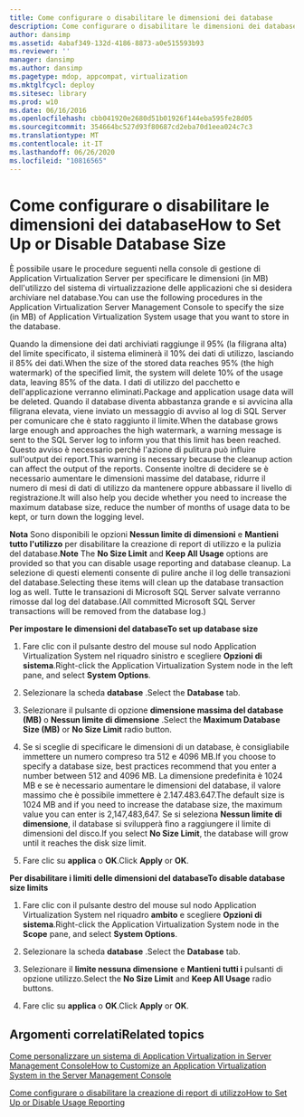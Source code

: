 ```yaml
---
title: Come configurare o disabilitare le dimensioni dei database
description: Come configurare o disabilitare le dimensioni dei database
author: dansimp
ms.assetid: 4abaf349-132d-4186-8873-a0e515593b93
ms.reviewer: ''
manager: dansimp
ms.author: dansimp
ms.pagetype: mdop, appcompat, virtualization
ms.mktglfcycl: deploy
ms.sitesec: library
ms.prod: w10
ms.date: 06/16/2016
ms.openlocfilehash: cbb041920e2680d51b01926f144eba595fe28d05
ms.sourcegitcommit: 354664bc527d93f80687cd2eba70d1eea024c7c3
ms.translationtype: MT
ms.contentlocale: it-IT
ms.lasthandoff: 06/26/2020
ms.locfileid: "10816565"
---
```

# <span data-ttu-id="0b770-103">Come configurare o disabilitare le dimensioni dei database</span><span class="sxs-lookup"><span data-stu-id="0b770-103">How to Set Up or Disable Database Size</span></span>


<span data-ttu-id="0b770-104">È possibile usare le procedure seguenti nella console di gestione di Application Virtualization Server per specificare le dimensioni (in MB) dell'utilizzo del sistema di virtualizzazione delle applicazioni che si desidera archiviare nel database.</span><span class="sxs-lookup"><span data-stu-id="0b770-104">You can use the following procedures in the Application Virtualization Server Management Console to specify the size (in MB) of Application Virtualization System usage that you want to store in the database.</span></span>

<span data-ttu-id="0b770-105">Quando la dimensione dei dati archiviati raggiunge il 95% (la filigrana alta) del limite specificato, il sistema eliminerà il 10% dei dati di utilizzo, lasciando il 85% dei dati.</span><span class="sxs-lookup"><span data-stu-id="0b770-105">When the size of the stored data reaches 95% (the high watermark) of the specified limit, the system will delete 10% of the usage data, leaving 85% of the data.</span></span> <span data-ttu-id="0b770-106">I dati di utilizzo del pacchetto e dell'applicazione verranno eliminati.</span><span class="sxs-lookup"><span data-stu-id="0b770-106">Package and application usage data will be deleted.</span></span> <span data-ttu-id="0b770-107">Quando il database diventa abbastanza grande e si avvicina alla filigrana elevata, viene inviato un messaggio di avviso al log di SQL Server per comunicare che è stato raggiunto il limite.</span><span class="sxs-lookup"><span data-stu-id="0b770-107">When the database grows large enough and approaches the high watermark, a warning message is sent to the SQL Server log to inform you that this limit has been reached.</span></span> <span data-ttu-id="0b770-108">Questo avviso è necessario perché l'azione di pulitura può influire sull'output dei report.</span><span class="sxs-lookup"><span data-stu-id="0b770-108">This warning is necessary because the cleanup action can affect the output of the reports.</span></span> <span data-ttu-id="0b770-109">Consente inoltre di decidere se è necessario aumentare le dimensioni massime del database, ridurre il numero di mesi di dati di utilizzo da mantenere oppure abbassare il livello di registrazione.</span><span class="sxs-lookup"><span data-stu-id="0b770-109">It will also help you decide whether you need to increase the maximum database size, reduce the number of months of usage data to be kept, or turn down the logging level.</span></span>

<span data-ttu-id="0b770-110">**Nota**  Sono disponibili le opzioni **Nessun limite di dimensioni** e **Mantieni tutto l'utilizzo** per disabilitare la creazione di report di utilizzo e la pulizia del database.</span><span class="sxs-lookup"><span data-stu-id="0b770-110">**Note** The **No Size Limit** and **Keep All Usage** options are provided so that you can disable usage reporting and database cleanup.</span></span> <span data-ttu-id="0b770-111">La selezione di questi elementi consente di pulire anche il log delle transazioni del database.</span><span class="sxs-lookup"><span data-stu-id="0b770-111">Selecting these items will clean up the database transaction log as well.</span></span> <span data-ttu-id="0b770-112">Tutte le transazioni di Microsoft SQL Server salvate verranno rimosse dal log del database.</span><span class="sxs-lookup"><span data-stu-id="0b770-112">(All committed Microsoft SQL Server transactions will be removed from the database log.)</span></span>

 

**<span data-ttu-id="0b770-113">Per impostare le dimensioni del database</span><span class="sxs-lookup"><span data-stu-id="0b770-113">To set up database size</span></span>**

1.  <span data-ttu-id="0b770-114">Fare clic con il pulsante destro del mouse sul nodo Application Virtualization System nel riquadro sinistro e scegliere **Opzioni di sistema**.</span><span class="sxs-lookup"><span data-stu-id="0b770-114">Right-click the Application Virtualization System node in the left pane, and select **System Options**.</span></span>

2.  <span data-ttu-id="0b770-115">Selezionare la scheda **database** .</span><span class="sxs-lookup"><span data-stu-id="0b770-115">Select the **Database** tab.</span></span>

3.  <span data-ttu-id="0b770-116">Selezionare il pulsante di opzione **dimensione massima del database (MB)** o **Nessun limite di dimensione** .</span><span class="sxs-lookup"><span data-stu-id="0b770-116">Select the **Maximum Database Size (MB)** or **No Size Limit** radio button.</span></span>

4.  <span data-ttu-id="0b770-117">Se si sceglie di specificare le dimensioni di un database, è consigliabile immettere un numero compreso tra 512 e 4096 MB.</span><span class="sxs-lookup"><span data-stu-id="0b770-117">If you choose to specify a database size, best practices recommend that you enter a number between 512 and 4096 MB.</span></span> <span data-ttu-id="0b770-118">La dimensione predefinita è 1024 MB e se è necessario aumentare le dimensioni del database, il valore massimo che è possibile immettere è 2.147.483.647.</span><span class="sxs-lookup"><span data-stu-id="0b770-118">The default size is 1024 MB and if you need to increase the database size, the maximum value you can enter is 2,147,483,647.</span></span> <span data-ttu-id="0b770-119">Se si seleziona **Nessun limite di dimensione**, il database si svilupperà fino a raggiungere il limite di dimensioni del disco.</span><span class="sxs-lookup"><span data-stu-id="0b770-119">If you select **No Size Limit**, the database will grow until it reaches the disk size limit.</span></span>

5.  <span data-ttu-id="0b770-120">Fare clic su **applica** o **OK**.</span><span class="sxs-lookup"><span data-stu-id="0b770-120">Click **Apply** or **OK**.</span></span>

**<span data-ttu-id="0b770-121">Per disabilitare i limiti delle dimensioni del database</span><span class="sxs-lookup"><span data-stu-id="0b770-121">To disable database size limits</span></span>**

1.  <span data-ttu-id="0b770-122">Fare clic con il pulsante destro del mouse sul nodo Application Virtualization System nel riquadro **ambito** e scegliere **Opzioni di sistema**.</span><span class="sxs-lookup"><span data-stu-id="0b770-122">Right-click the Application Virtualization System node in the **Scope** pane, and select **System Options**.</span></span>

2.  <span data-ttu-id="0b770-123">Selezionare la scheda **database** .</span><span class="sxs-lookup"><span data-stu-id="0b770-123">Select the **Database** tab.</span></span>

3.  <span data-ttu-id="0b770-124">Selezionare il **limite nessuna dimensione** e **Mantieni tutti i** pulsanti di opzione utilizzo.</span><span class="sxs-lookup"><span data-stu-id="0b770-124">Select the **No Size Limit** and **Keep All Usage** radio buttons.</span></span>

4.  <span data-ttu-id="0b770-125">Fare clic su **applica** o **OK**.</span><span class="sxs-lookup"><span data-stu-id="0b770-125">Click **Apply** or **OK**.</span></span>

## <span data-ttu-id="0b770-126">Argomenti correlati</span><span class="sxs-lookup"><span data-stu-id="0b770-126">Related topics</span></span>


[<span data-ttu-id="0b770-127">Come personalizzare un sistema di Application Virtualization in Server Management Console</span><span class="sxs-lookup"><span data-stu-id="0b770-127">How to Customize an Application Virtualization System in the Server Management Console</span></span>](how-to-customize-an-application-virtualization-system-in-the-server-management-console.md)

[<span data-ttu-id="0b770-128">Come configurare o disabilitare la creazione di report di utilizzo</span><span class="sxs-lookup"><span data-stu-id="0b770-128">How to Set Up or Disable Usage Reporting</span></span>](how-to-set-up-or-disable-usage-reporting.md)

 

 





